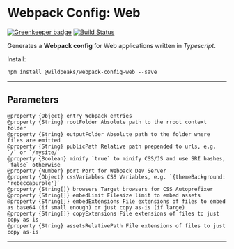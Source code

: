 # Webpack Config: Web

[![Greenkeeper badge](https://badges.greenkeeper.io/wildpeaks/package-webpack-config-web.svg)](https://greenkeeper.io/)
[![Build Status](https://travis-ci.org/wildpeaks/package-webpack-config-web.svg?branch=master)](https://travis-ci.org/wildpeaks/package-webpack-config-web)

Generates a **Webpack config** for Web applications written in *Typescript*.

Install:

	npm install @wildpeaks/webpack-config-web --save

-------------------------------------------------------------------------------

## Parameters

	@property {Object} entry Webpack entries
	@property {String} rootFolder Absolute path to the rroot context folder
	@property {String} outputFolder Absolute path to the folder where files are emitted
	@property {String} publicPath Relative path prepended to urls, e.g. `/` or `/mysite/`
	@property {Boolean} minify `true` to minify CSS/JS and use SRI hashes, `false` otherwise
	@property {Number} port Port for Webpack Dev Server
	@property {Object} cssVariables CSS Variables, e.g. `{themeBackground: 'rebeccapurple'}`
	@property {String[]} browsers Target browsers for CSS Autoprefixer
	@property {String[]} embedLimit Filesize limit to embed assets
	@property {String[]} embedExtensions File extensions of files to embed as base64 (if small enough) or just copy as-is (if large)
	@property {String[]} copyExtensions File extensions of files to just copy as-is
	@property {String} assetsRelativePath File extensions of files to just copy as-is


-------------------------------------------------------------------------------


